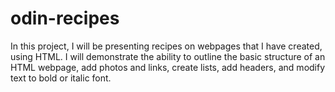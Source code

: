 # odin-recipes
In this project, I will be presenting recipes on webpages that I have created, using HTML. I will demonstrate the ability to outline the basic structure of an HTML webpage, add photos and links, create lists, add headers, and modify text to bold or italic font. 